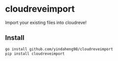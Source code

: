# cloudreveimport

Import your existing files into cloudreve!

## Install

```sh
go install github.com/yindaheng98/cloudreveimport
pip install cloudreveimport
```